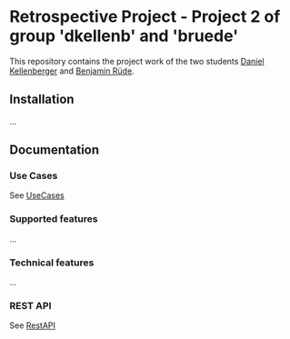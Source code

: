 # Retrospective Project - Project 2 of group 'dkellenb' and 'bruede'

This repository contains the project work of the two students [Daniel Kellenberger](https://github.com/dkellenb) and [Benjamin Rüde](https://github.com/bruede).

## Installation
...

## Documentation

### Use Cases
See [UseCases](documentation/UseCases.md)

### Supported features
... 

### Technical features
...

### REST API

See [RestAPI](documentation/RestAPI.md)
